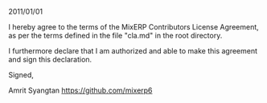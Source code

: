 2011/01/01

I hereby agree to the terms of the MixERP Contributors License
Agreement, as per the terms defined in the file "cla.md" in the root directory.

I furthermore declare that I am authorized and able to make this
agreement and sign this declaration.

Signed,

Amrit Syangtan
https://github.com/mixerp6